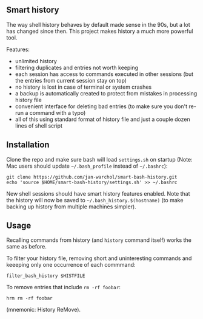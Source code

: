 Smart history
-------------

The way shell history behaves by default made sense in the 90s, but a lot has
changed since then. This project makes history a much more powerful tool.

Features:

- unlimited history
- filtering duplicates and entries not worth keeping
- each session has access to commands executed in other sessions (but the
  entries from current session stay on top)
- no history is lost in case of terminal or system crashes
- a backup is automatically created to protect from mistakes in processing
  history file
- convenient interface for deleting bad entries (to make sure you don't re-run
  a command with a typo)
- all of this using standard format of history file and just a couple dozen
  lines of shell script



Installation
------------

Clone the repo and make sure bash will load `settings.sh` on startup (Note: Mac
users should update `~/.bash_profile` instead of `~/.bashrc`):

    git clone https://github.com/jan-warchol/smart-bash-history.git
    echo 'source $HOME/smart-bash-history/settings.sh' >> ~/.bashrc

New shell sessions should have smart history features enabled. Note that the
history will now be saved to `~/.bash_history.$(hostname)` (to make backing up
history from multiple machines simpler).



Usage
-----

Recalling commands from history (and `history` command itself) works the same
as before.

To filter your history file, removing short and uninteresting commands and
keeeping only one occurrence of each commmand:

    filter_bash_history $HISTFILE

To remove entries that include `rm -rf foobar`:

    hrm rm -rf foobar

(mnemonic: History ReMove).
